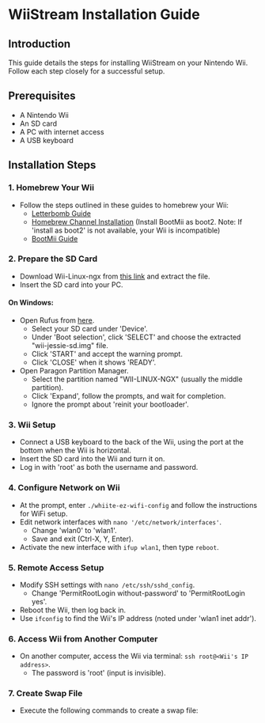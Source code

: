# WiiStream Installation Guide

## Introduction
This guide details the steps for installing WiiStream on your Nintendo Wii. Follow each step closely for a successful setup.

## Prerequisites
- A Nintendo Wii
- An SD card
- A PC with internet access
- A USB keyboard

## Installation Steps

### 1. Homebrew Your Wii
- Follow the steps outlined in these guides to homebrew your Wii:
  - [Letterbomb Guide](https://wii.guide/letterbomb)
  - [Homebrew Channel Installation](https://wii.guide/hbc) (Install BootMii as boot2. Note: If 'install as boot2' is not available, your Wii is incompatible)
  - [BootMii Guide](https://wii.guide/bootmii)

### 2. Prepare the SD Card
- Download Wii-Linux-ngx from [this link](https://github.com/neagix/wii-linux-ngx/releases/download/0.3.6/wii-jessie-sd.img.xz) and extract the file.
- Insert the SD card into your PC.

#### On Windows:
- Open Rufus from [here](https://rufus.ie/en/). 
  - Select your SD card under 'Device'.
  - Under 'Boot selection', click 'SELECT' and choose the extracted "wii-jessie-sd.img" file.
  - Click 'START' and accept the warning prompt.
  - Click 'CLOSE' when it shows 'READY'.
- Open Paragon Partition Manager.
  - Select the partition named "WII-LINUX-NGX" (usually the middle partition).
  - Click 'Expand', follow the prompts, and wait for completion.
  - Ignore the prompt about 'reinit your bootloader'.

### 3. Wii Setup
- Connect a USB keyboard to the back of the Wii, using the port at the bottom when the Wii is horizontal.
- Insert the SD card into the Wii and turn it on.
- Log in with 'root' as both the username and password.

### 4. Configure Network on Wii
- At the prompt, enter `./whiite-ez-wifi-config` and follow the instructions for WiFi setup.
- Edit network interfaces with `nano '/etc/network/interfaces'`.
  - Change 'wlan0' to 'wlan1'.
  - Save and exit (Ctrl-X, Y, Enter).
- Activate the new interface with `ifup wlan1`, then type `reboot`.

### 5. Remote Access Setup
- Modify SSH settings with `nano /etc/ssh/sshd_config`.
  - Change 'PermitRootLogin without-password' to 'PermitRootLogin yes'.
- Reboot the Wii, then log back in.
- Use `ifconfig` to find the Wii's IP address (noted under 'wlan1 inet addr').

### 6. Access Wii from Another Computer
- On another computer, access the Wii via terminal: `ssh root@<Wii's IP address>`.
  - The password is 'root' (input is invisible).

### 7. Create Swap File
- Execute the following commands to create a swap file: